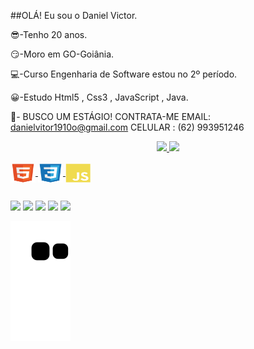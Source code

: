 ##OLÁ! Eu sou o Daniel Victor.

😎-Tenho 20 anos.

😏-Moro em GO-Goiânia.

💻-Curso Engenharia de Software estou no 2º período.

😀-Estudo Html5 , Css3 , JavaScript , Java.

🤩- BUSCO UM ESTÁGIO! CONTRATA-ME EMAIL: danielvitor1910o@gmail.com CELULAR : (62) 993951246
<div align="center">
  <a href="https://daniel-victtor">
  <img height="180em" src="https://github-readme-stats.vercel.app/api?username=daniel-victorr&show_icons=true&theme=dark&include_all_commits=true&count_private=true"/>
  <img height="170em" src="https://github-readme-stats.vercel.app/api/top-langs/?username=daniel-victorr&layout=compact&langs_count=7&theme=dark"/>
</div>
  <div style="display: inline_block"><br>
    <img align="center" alt="Rafa-HTML" height="30" width="40" src="https://raw.githubusercontent.com/devicons/devicon/master/icons/html5/html5-original.svg">
    <img align="center" alt="Rafa-CSS" height="30" width="40" src="https://raw.githubusercontent.com/devicons/devicon/master/icons/css3/css3-original.svg">
     <img align="center" alt="Rafa-Js" height="30" width="40" src="https://raw.githubusercontent.com/devicons/devicon/master/icons/javascript/javascript-plain.svg">
    </div>
  
  ##
  
  <div> 
 
  <a href="https://instagram.com/daniel_victtor_" target="_blank"><img src="https://img.shields.io/badge/-Instagram-%23E4405F?style=for-the-badge&logo=instagram&logoColor=white" target="_blank"></a>
 	<a href="https://www.twitch.tv/Danielvicttor5" target="_blank"><img src="https://img.shields.io/badge/Twitch-9146FF?style=for-the-badge&logo=twitch&logoColor=white" target="_blank"></a>
 <a href="https://discord.gg/DanielVictor#7126" target="_blank"><img src="https://img.shields.io/badge/Discord-7289DA?style=for-the-badge&logo=discord&logoColor=white" target="_blank"></a> 
  <a href = "mailto:danielvitor1910o@gmail.com"><img src="https://img.shields.io/badge/-Gmail-%23333?style=for-the-badge&logo=gmail&logoColor=yellowgreem" target="_blank"></a>
  <a href="https://www.linkedin.com/in/daniel-victor-55312a210/overlay/contact-info/#:~:text=linkedin.com/in/daniel%2Dvictor%2D55312a210" target="_blank"><img src="https://img.shields.io/badge/-LinkedIn-%230077B5?style=for-the-badge&logo=linkedin&logoColor=white" target="_blank"></a> 
 
  ![Snake animation](https://github.com/rafaballerini/rafaballerini/blob/output/github-contribution-grid-snake.svg)
 
</div>
